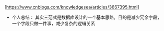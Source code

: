 [https://www.cnblogs.com/knowledgesea/articles/3667395.html]
- 个人总结：
其实三范式是数据库设计的一个基本思路，目的是减少冗余字段，一个字段只做一件事，减少复杂的逻辑关系